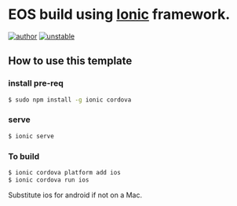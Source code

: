 # EOS build using [Ionic](http://ionicframework.com/docs/) framework.

[![author](https://img.shields.io/badge/author-zubair1024-lightgrey.svg)](https://github.com/zubair1024)
[![unstable](https://img.shields.io/badge/stability-stable-red.svg)]()

## How to use this template

### install pre-req
```bash
$ sudo npm install -g ionic cordova
```

### serve
```bash
$ ionic serve
```

### To build

```bash
$ ionic cordova platform add ios
$ ionic cordova run ios
```

Substitute ios for android if not on a Mac.

